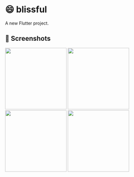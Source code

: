 # :smile: blissful

A new Flutter project.
## 📱 Screenshots

<div>
   <img src="https://user-images.githubusercontent.com/26275918/107568943-024b3500-6be8-11eb-88f5-66cb0d4b9d18.png" width="200">
   <img src="https://user-images.githubusercontent.com/26275918/107571189-e1381380-6bea-11eb-8662-1e1ffce36a90.png" width="200">
   <img src="https://user-images.githubusercontent.com/26275918/107571191-e2694080-6bea-11eb-9872-e01d407f2728.png" width="200">
   <img src="https://user-images.githubusercontent.com/26275918/107568939-011a0800-6be8-11eb-8672-8a34151017e4.png" width="200">
</div>
